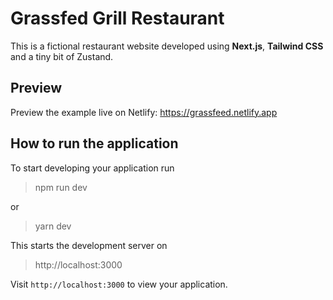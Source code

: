 # Grassfed Grill Restaurant

This is a fictional restaurant website developed using **Next.js**, **Tailwind CSS** and a tiny bit of Zustand. 


## Preview

Preview the example live on Netlify: https://grassfeed.netlify.app


## How to run the application

To start developing your application run

> npm run dev 

or 
> yarn dev

This starts the development server on
> http://localhost:3000

Visit `http://localhost:3000` to view your application.
